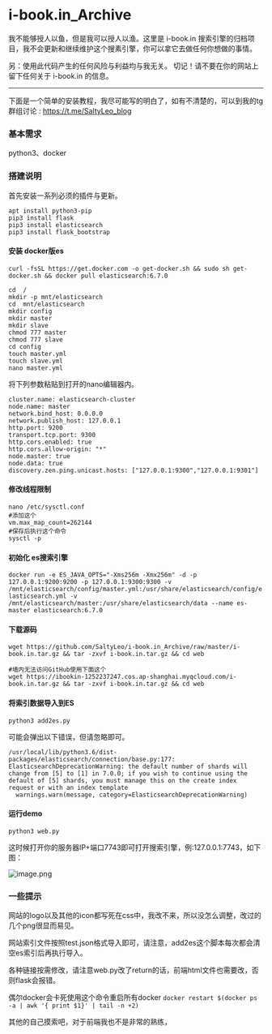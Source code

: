 # i-book.in_Archive

我不能够授人以鱼，但是我可以授人以渔。这里是 i-book.in 搜索引擎的归档项目，我不会更新和继续维护这个搜素引擎，你可以拿它去做任何你想做的事情。

另：使用此代码产生的任何风险与利益均与我无关。 切记！请不要在你的网站上留下任何关于 i-book.in 的信息。

-----

下面是一个简单的安装教程，我尽可能写的明白了，如有不清楚的，可以到我的tg群组讨论 : https://t.me/SaltyLeo_blog

### 基本需求

python3、docker

### 搭建说明

首先安装一系列必须的插件与更新。
```
apt install python3-pip
pip3 install flask
pip3 install elasticsearch
pip3 install flask_bootstrap
```

#### 安装 docker版es

```
curl -fsSL https://get.docker.com -o get-docker.sh && sudo sh get-docker.sh && docker pull elasticsearch:6.7.0

cd  /
mkdir -p mnt/elasticsearch
cd  mnt/elasticsearch
mkdir config
mkdir master
mkdir slave
chmod 777 master
chmod 777 slave
cd config
touch master.yml
touch slave.yml
nano master.yml
```
将下列参数粘贴到打开的nano编辑器内。

```
cluster.name: elasticsearch-cluster
node.name: master
network.bind_host: 0.0.0.0
network.publish_host: 127.0.0.1
http.port: 9200
transport.tcp.port: 9300
http.cors.enabled: true
http.cors.allow-origin: "*"
node.master: true
node.data: true
discovery.zen.ping.unicast.hosts: ["127.0.0.1:9300","127.0.0.1:9301"]
```

#### 修改线程限制
```
nano /etc/sysctl.conf
#添加这个
vm.max_map_count=262144 
#保存后执行这个命令
sysctl -p
```

#### 初始化 es搜索引擎

`docker run -e ES_JAVA_OPTS="-Xms256m -Xmx256m" -d -p 127.0.0.1:9200:9200 -p 127.0.0.1:9300:9300 -v /mnt/elasticsearch/config/master.yml:/usr/share/elasticsearch/config/elasticsearch.yml -v /mnt/elasticsearch/master:/usr/share/elasticsearch/data --name es-master elasticsearch:6.7.0`

#### 下载源码

```
wget https://github.com/SaltyLeo/i-book.in_Archive/raw/master/i-book.in.tar.gz && tar -zxvf i-book.in.tar.gz && cd web

#墙内无法访问GitHub使用下面这个
wget https://ibookin-1252237247.cos.ap-shanghai.myqcloud.com/i-book.in.tar.gz && tar -zxvf i-book.in.tar.gz && cd web
```
#### 将索引数据导入到ES
`python3 add2es.py`

可能会弹出以下错误，但请忽略即可。

```
/usr/local/lib/python3.6/dist-packages/elasticsearch/connection/base.py:177: ElasticsearchDeprecationWarning: the default number of shards will change from [5] to [1] in 7.0.0; if you wish to continue using the default of [5] shards, you must manage this on the create index request or with an index template
  warnings.warn(message, category=ElasticsearchDeprecationWarning)
```
#### 运行demo

`python3 web.py`

这时候打开你的服务器IP+端口7743即可打开搜索引擎，例:127.0.0.1:7743，如下图：

![image.png](https://i.loli.net/2020/06/27/WgCpfYdKIl45eF6.png)

### 一些提示

网站的logo以及其他的icon都写死在css中，我改不来，所以没怎么调整，改过的几个png很显而易见。

网站索引文件按照test.json格式导入即可，请注意，add2es这个脚本每次都会清空es索引后再执行导入。

各种链接按需修改，请注意web.py改了return的话，前端html文件也需要改，否则flask会报错。

偶尔docker会卡死使用这个命令重启所有docker `docker restart $(docker ps -a | awk '{ print $1}' | tail -n +2)`

其他的自己摸索吧，对于前端我也不是非常的熟练，


